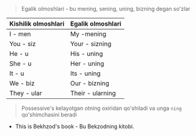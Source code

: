 >Egalik olmoshlari - bu mening, sening, uning, bizning degan so'zlar

| Kishilik olmoshlari | Egalik olmoshlari |
| ------------------- | ----------------- |
| I - men             | My -mening        |
| You - siz           | Your - sizning    |
| He - u              | His - uning       |
| She - u             | Her - uning       |
| It - u              | Its - uning       |
| We - biz            | Our - bizning     |
| They - ular         | Their - ularning  |
>Possessive's kelayotgan otning oxiridan qo'shiladi va unga `ning` qo'shimchasini beradi
- This is Bekhzod's book - Bu Bekzodning kitobi.
